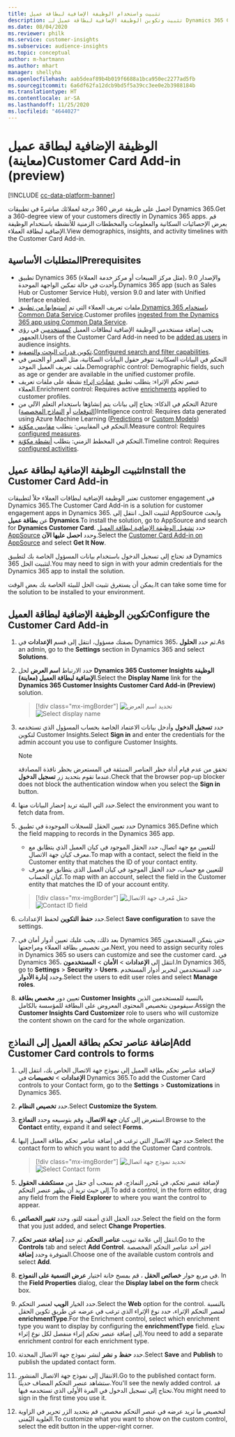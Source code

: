 ```yaml
---
title: تثبيت واستخدام الوظيفة الإضافية لبطاقة عميل
description: تثبيت وتكوين الوظيفة الإضافية لبطاقة عميل لـ Dynamics 365 Customer Insights
ms.date: 08/04/2020
ms.reviewer: philk
ms.service: customer-insights
ms.subservice: audience-insights
ms.topic: conceptual
author: m-hartmann
ms.author: mhart
manager: shellyha
ms.openlocfilehash: aab5deaf89b4b019f6688a1bca950ec2277ad5fb
ms.sourcegitcommit: 6a6df62fa12dcb9bd5f5a39cc3ee0e2b3988184b
ms.translationtype: HT
ms.contentlocale: ar-SA
ms.lasthandoff: 11/25/2020
ms.locfileid: "4644027"
---
```

# <a name="customer-card-add-in-preview"></a><span data-ttu-id="8eaf3-103">الوظيفة الإضافية لبطاقة عميل (معاينة)</span><span class="sxs-lookup"><span data-stu-id="8eaf3-103">Customer Card Add-in (preview)</span></span>

[!INCLUDE [cc-data-platform-banner](../includes/cc-data-platform-banner.md)]

<span data-ttu-id="8eaf3-104">احصل على طريقة عرض 360 درجة لعملائك مباشرةً في تطبيقات Dynamics 365.</span><span class="sxs-lookup"><span data-stu-id="8eaf3-104">Get a 360-degree view of your customers directly in Dynamics 365 apps.</span></span> <span data-ttu-id="8eaf3-105">قم بعرض الإحصائيات السكانية والمعلومات والمخططات الزمنية للأنشطة باستخدام الوظيفة الإضافية لبطاقة العملاء.</span><span class="sxs-lookup"><span data-stu-id="8eaf3-105">View demographics, insights, and activity timelines with the Customer Card Add-in.</span></span>

## <a name="prerequisites"></a><span data-ttu-id="8eaf3-106">المتطلبات الأساسية</span><span class="sxs-lookup"><span data-stu-id="8eaf3-106">Prerequisites</span></span>

- <span data-ttu-id="8eaf3-107">تطبيق Dynamics 365 (مثل مركز المبيعات أو مركز خدمة العملاء)، والإصدار 9.0 وأحدث في حالة تمكين الواجهة الموحدة.</span><span class="sxs-lookup"><span data-stu-id="8eaf3-107">Dynamics 365 app (such as Sales Hub or Customer Service Hub), version 9.0 and later with Unified Interface enabled.</span></span>
- <span data-ttu-id="8eaf3-108">ملفات تعريف العملاء التي تم [استيعابها من تطبيق Dynamics 365 باستخدام Common Data Service](connect-power-query.md).</span><span class="sxs-lookup"><span data-stu-id="8eaf3-108">Customer profiles [ingested from the Dynamics 365 app using Common Data Service](connect-power-query.md).</span></span>
- <span data-ttu-id="8eaf3-109">يجب إضافة مستخدمي الوظيفة الإضافية لبطاقات العميل [كمستخدمين](permissions.md) في رؤى الجمهور.</span><span class="sxs-lookup"><span data-stu-id="8eaf3-109">Users of the Customer Card Add-in need to be [added as users](permissions.md) in audience insights.</span></span>
- <span data-ttu-id="8eaf3-110">[تكوين قدرات البحث والتصفية](search-filter-index.md).</span><span class="sxs-lookup"><span data-stu-id="8eaf3-110">[Configured search and filter capabilities](search-filter-index.md).</span></span>
- <span data-ttu-id="8eaf3-111">التحكم في البيانات السكانية‬: تتوفر حقول البيانات السكانية‬، مثل العمر أو الجنس في ملف تعريف العميل الموحد.</span><span class="sxs-lookup"><span data-stu-id="8eaf3-111">Demographic control: Demographic fields, such as age or gender are available in the unified customer profile.</span></span>
- <span data-ttu-id="8eaf3-112">عنصر تحكم الإثراء: يتطلب تطبيق [عمليات إثراء](enrichment-hub.md) نشطة على ملفات تعريف العملاء.</span><span class="sxs-lookup"><span data-stu-id="8eaf3-112">Enrichment control: Requires active [enrichments](enrichment-hub.md) applied to customer profiles.</span></span>
- <span data-ttu-id="8eaf3-113">التحكم في الذكاء: يحتاج إلى بيانات يتم إنشاؤها باستخدام التعلم الآلي من Azure ([التوقعات](predictions.md) أو [النماذج المخصصة](custom-models.md))</span><span class="sxs-lookup"><span data-stu-id="8eaf3-113">Intelligence control: Requires data generated using Azure Machine Learning ([Predictions](predictions.md) or [Custom Models](custom-models.md))</span></span>
- <span data-ttu-id="8eaf3-114">التحكم في المقاييس: يتطلب [مقاييس مكوّنة](measures.md).</span><span class="sxs-lookup"><span data-stu-id="8eaf3-114">Measure control: Requires [configured measures](measures.md).</span></span>
- <span data-ttu-id="8eaf3-115">التحكم في المخطط الزمني: يتطلب [أنشطة مكوّنة](activities.md).</span><span class="sxs-lookup"><span data-stu-id="8eaf3-115">Timeline control: Requires [configured activities](activities.md).</span></span>

## <a name="install-the-customer-card-add-in"></a><span data-ttu-id="8eaf3-116">تثبيت الوظيفة الإضافية لبطاقة عميل</span><span class="sxs-lookup"><span data-stu-id="8eaf3-116">Install the Customer Card Add-in</span></span>

<span data-ttu-id="8eaf3-117">تعتبر الوظيفة الإضافية لبطاقات العملاء حلاً لتطبيقات customer engagement في Dynamics 365.</span><span class="sxs-lookup"><span data-stu-id="8eaf3-117">The Customer Card Add-in is a solution for customer engagement apps in Dynamics 365.</span></span> <span data-ttu-id="8eaf3-118">لتثبيت الحل، انتقل إلى AppSource وابحث عن **بطاقة عميل Dynamics**.</span><span class="sxs-lookup"><span data-stu-id="8eaf3-118">To install the solution, go to AppSource and search for **Dynamics Customer Card**.</span></span> <span data-ttu-id="8eaf3-119">حدد [تشغيل الوظيفة الإضافية لبطاقة العميل AppSource](https://appsource.microsoft.com/product/dynamics-365/mscrm.dynamics_365_customer_insights_customer_card_addin?tab=Overview) وحدد **احصل عليها الآن**.</span><span class="sxs-lookup"><span data-stu-id="8eaf3-119">Select the [Customer Card Add-in on AppSource](https://appsource.microsoft.com/product/dynamics-365/mscrm.dynamics_365_customer_insights_customer_card_addin?tab=Overview) and select **Get It Now**.</span></span>

<span data-ttu-id="8eaf3-120">قد تحتاج إلى تسجيل الدخول باستخدام بيانات المسؤول الخاصة بك لتطبيق Dynamics 365 لتثبيت الحل.</span><span class="sxs-lookup"><span data-stu-id="8eaf3-120">You may need to sign in with your admin credentials for the Dynamics 365 app to install the solution.</span></span>

<span data-ttu-id="8eaf3-121">يمكن أن يستغرق تثبيت الحل للبيئة الخاصة بك بعض الوقت.</span><span class="sxs-lookup"><span data-stu-id="8eaf3-121">It can take some time for the solution to be installed to your environment.</span></span>

## <a name="configure-the-customer-card-add-in"></a><span data-ttu-id="8eaf3-122">تكوين الوظيفة الإضافية لبطاقة العميل</span><span class="sxs-lookup"><span data-stu-id="8eaf3-122">Configure the Customer Card Add-in</span></span>

1. <span data-ttu-id="8eaf3-123">بصفتك مسؤول، انتقل إلى قسم **الإعدادات** في Dynamics 365، ثم حدد **الحلول**.</span><span class="sxs-lookup"><span data-stu-id="8eaf3-123">As an admin, go to the **Settings** section in Dynamics 365 and select **Solutions**.</span></span>

1. <span data-ttu-id="8eaf3-124">حدد الارتباط **اسم العرض** لحل **Dynamics 365 Customer Insights الوظيفة الإضافية لبطاقة العميل (معاينة)**.</span><span class="sxs-lookup"><span data-stu-id="8eaf3-124">Select the **Display Name** link for the **Dynamics 365 Customer Insights Customer Card Add-in (Preview)** solution.</span></span>

   > [!div class="mx-imgBorder"]
   > <span data-ttu-id="8eaf3-125">![تحديد اسم العرض](media/select-display-name.png "تحديد اسم العرض")</span><span class="sxs-lookup"><span data-stu-id="8eaf3-125">![Select display name](media/select-display-name.png "Select display name")</span></span>

1. <span data-ttu-id="8eaf3-126">حدد **تسجيل الدخول** وأدخل بيانات الاعتماد الخاصة بحساب المسؤول الذي تستخدمه لتكوين Customer Insights.</span><span class="sxs-lookup"><span data-stu-id="8eaf3-126">Select **Sign in** and enter the credentials for the admin account you use to configure Customer Insights.</span></span>

   > [!NOTE]
   > <span data-ttu-id="8eaf3-127">تحقق من عدم قيام أداة حظر العناصر المنبثقة في المستعرض بحظر نافذة المصادقة عندما تقوم بتحديد زر **تسجيل الدخول**.</span><span class="sxs-lookup"><span data-stu-id="8eaf3-127">Check that the browser pop-up blocker does not block the authentication window when you select the **Sign in** button.</span></span>

1. <span data-ttu-id="8eaf3-128">حدد التي البيئة تريد إحضار البيانات منها.</span><span class="sxs-lookup"><span data-stu-id="8eaf3-128">Select the environment you want to fetch data from.</span></span>

1. <span data-ttu-id="8eaf3-129">حدد تعيين الحقل للسجلات الموجودة في تطبيق Dynamics 365.</span><span class="sxs-lookup"><span data-stu-id="8eaf3-129">Define which the field mapping to records in the Dynamics 365 app.</span></span>
   - <span data-ttu-id="8eaf3-130">للتعيين مع جهة اتصال، حدد الحقل الموجود في كيان العميل الذي يتطابق مع معرف كيان جهة الاتصال.</span><span class="sxs-lookup"><span data-stu-id="8eaf3-130">To map with a contact, select the field in the Customer entity that matches the ID of your contact entity.</span></span>
   - <span data-ttu-id="8eaf3-131">للتعيين مع حساب، حدد الحقل الموجود في كيان العميل الذي يتطابق مع معرف كيان الحساب.</span><span class="sxs-lookup"><span data-stu-id="8eaf3-131">To map with an account, select the field in the Customer entity that matches the ID of your account entity.</span></span>

   > [!div class="mx-imgBorder"]
   > <span data-ttu-id="8eaf3-132">![حقل مُعرف جهة الاتصال](media/contact-id-field.png "حقل مُعرف جهة الاتصال")</span><span class="sxs-lookup"><span data-stu-id="8eaf3-132">![Contact ID field](media/contact-id-field.png "Contact ID field")</span></span>

1. <span data-ttu-id="8eaf3-133">حدد **حفظ التكوين** لحفظ الإعدادات.</span><span class="sxs-lookup"><span data-stu-id="8eaf3-133">Select **Save configuration** to save the settings.</span></span>

1. <span data-ttu-id="8eaf3-134">بعد ذلك، يجب عليك تعيين أدوار أمان في Dynamics 365 حتى يتمكن المستخدمون من تخصيص بطاقة العملاء ومراجعتها.</span><span class="sxs-lookup"><span data-stu-id="8eaf3-134">Next, you need to assign security roles in Dynamics 365 so users can customize and see the customer card.</span></span> <span data-ttu-id="8eaf3-135">في Dynamics 365، انتقل إلى **الإعدادات** > **الأمان** > **المستخدمون**.</span><span class="sxs-lookup"><span data-stu-id="8eaf3-135">In Dynamics 365, go to **Settings** > **Security** > **Users**.</span></span> <span data-ttu-id="8eaf3-136">حدد المستخدمين لتحرير أدوار المستخدم وحدد **إدارة الأدوار**.</span><span class="sxs-lookup"><span data-stu-id="8eaf3-136">Select the users to edit user roles and select **Manage roles**.</span></span>

1. <span data-ttu-id="8eaf3-137">تعيين دور **مخصص بطاقة Customer Insights** بالنسبة للمستخدمين الذين سيقومون بتخصيص المحتوى المعروض على البطاقة للمؤسسة بالكامل.</span><span class="sxs-lookup"><span data-stu-id="8eaf3-137">Assign the **Customer Insights Card Customizer** role to users who will customize the content shown on the card for the whole organization.</span></span>

## <a name="add-customer-card-controls-to-forms"></a><span data-ttu-id="8eaf3-138">إضافة عناصر تحكم بطاقة العميل إلى النماذج</span><span class="sxs-lookup"><span data-stu-id="8eaf3-138">Add Customer Card controls to forms</span></span>
  
1. <span data-ttu-id="8eaf3-139">لإضافة عناصر تحكم بطاقة العميل إلى نموذج جهة الاتصال الخاص بك، انتقل إلى **الإعدادات** > **تخصيصات** في Dynamics 365.</span><span class="sxs-lookup"><span data-stu-id="8eaf3-139">To add the Customer Card controls to your Contact form, go to the **Settings** > **Customizations** in Dynamics 365.</span></span>

1. <span data-ttu-id="8eaf3-140">حدد **تخصيص النظام**.</span><span class="sxs-lookup"><span data-stu-id="8eaf3-140">Select **Customize the System**.</span></span>

1. <span data-ttu-id="8eaf3-141">استعرض إلى كيان **جهة الاتصال**، وقم بتوسيعه وحدد **النماذج**.</span><span class="sxs-lookup"><span data-stu-id="8eaf3-141">Browse to the **Contact** entity, expand it and select **Forms**.</span></span>

1. <span data-ttu-id="8eaf3-142">حدد جهة الاتصال التي ترغب في إضافة عناصر تحكم بطاقة العميل إليها.</span><span class="sxs-lookup"><span data-stu-id="8eaf3-142">Select the contact form to which you want to add the Customer Card controls.</span></span>

    > [!div class="mx-imgBorder"]
    > <span data-ttu-id="8eaf3-143">![تحديد نموذج جهة اتصال](media/contact-active-forms.png "تحديد نموذج جهة اتصال")</span><span class="sxs-lookup"><span data-stu-id="8eaf3-143">![Select Contact form](media/contact-active-forms.png "Select Contact form")</span></span>

1. <span data-ttu-id="8eaf3-144">لإضافة عنصر تحكم، في مُحرر النماذج، قم بسحب أي حقل من **مستكشف الحقول** إلى حيث تريد أن يظهر عنصر التحكم.</span><span class="sxs-lookup"><span data-stu-id="8eaf3-144">To add a control, in the form editor, drag any field from the **Field Explorer** to where you want the control to appear.</span></span>

1. <span data-ttu-id="8eaf3-145">حدد الحقل الذي أضفته للتو، وحدد **تغيير الخصائص**.</span><span class="sxs-lookup"><span data-stu-id="8eaf3-145">Select the field on the form that you just added, and select **Change Properties**.</span></span>

1. <span data-ttu-id="8eaf3-146">انتقل إلى علامة تبويب **عناصر التحكم**، ثم حدد **إضافة عنصر تحكم**.</span><span class="sxs-lookup"><span data-stu-id="8eaf3-146">Go to the **Controls** tab and select **Add Control**.</span></span> <span data-ttu-id="8eaf3-147">اختر أحد عناصر التحكم المخصصة المتوفرة وحدد **إضافة**.</span><span class="sxs-lookup"><span data-stu-id="8eaf3-147">Choose one of the available custom controls and select **Add**.</span></span>

1. <span data-ttu-id="8eaf3-148">في مربع حوار **خصائص الحقل** ، قم بمسح خانة اختيار **‏‫عرض التسمية على النموذج‬**. </span><span class="sxs-lookup"><span data-stu-id="8eaf3-148">In the **Field Properties** dialog, clear the **Display label on the form** check box.</span></span>

1. <span data-ttu-id="8eaf3-149">حدد الخيار **الويب** لعنصر التحكم.</span><span class="sxs-lookup"><span data-stu-id="8eaf3-149">Select the **Web** option for the control.</span></span> <span data-ttu-id="8eaf3-150">بالنسبة لعنصر التحكم الإثراء، حدد نوع الإثراء الذي ترغب في عرضه عن طريق تكوين الحقل **enrichmentType**.</span><span class="sxs-lookup"><span data-stu-id="8eaf3-150">For the Enrichment control, select which enrichment type you want to display by configuring the **enrichmentType** field.</span></span> <span data-ttu-id="8eaf3-151">تحتاج إلى إضافة عنصر تحكم إثراء منفصل لكل نوع إثراء.</span><span class="sxs-lookup"><span data-stu-id="8eaf3-151">You need to add a separate enrichment control for each enrichment type.</span></span>

1. <span data-ttu-id="8eaf3-152">حدد **حفظ** و **نشر** لنشر نموذج جهة الاتصال المحدثة.</span><span class="sxs-lookup"><span data-stu-id="8eaf3-152">Select **Save** and **Publish** to publish the updated contact form.</span></span>

1. <span data-ttu-id="8eaf3-153">الانتقال إلى نموذج جهة الاتصال المنشور.</span><span class="sxs-lookup"><span data-stu-id="8eaf3-153">Go to the published contact form.</span></span> <span data-ttu-id="8eaf3-154">ستشاهد عنصر التحكم المضاف حديثًا.</span><span class="sxs-lookup"><span data-stu-id="8eaf3-154">You'll see the newly added control.</span></span> <span data-ttu-id="8eaf3-155">قد تحتاج إلى تسجيل الدخول في المرة الأولى الذي تستخدمه فيها.</span><span class="sxs-lookup"><span data-stu-id="8eaf3-155">You might need to sign in the first time you use it.</span></span>

1. <span data-ttu-id="8eaf3-156">لتخصيص ما تريد عرضه في عنصر التحكم مخصص، قم بتحديد الزر تحرير في الزاوية العلوية اليُمنى.</span><span class="sxs-lookup"><span data-stu-id="8eaf3-156">To customize what you want to show on the custom control, select the edit button in the upper-right corner.</span></span>
